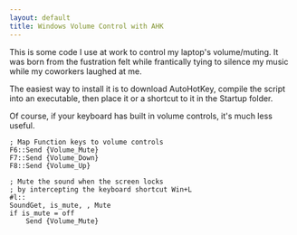 ```yaml
---
layout: default
title: Windows Volume Control with AHK
---
```


This is some code I use at work to control my laptop's volume/muting.
It was born from the fustration felt while frantically tying to silence my music while my coworkers laughed at me.

The easiest way to install it is to download AutoHotKey, compile the script into an executable, then place it or a shortcut to it in the Startup folder.

Of course, if your keyboard has built in volume controls, it's much less useful.

```
; Map Function keys to volume controls
F6::Send {Volume_Mute}
F7::Send {Volume_Down}
F8::Send {Volume_Up}

; Mute the sound when the screen locks
; by intercepting the keyboard shortcut Win+L
#l::
SoundGet, is_mute, , Mute
if is_mute = off
    Send {Volume_Mute}
```
